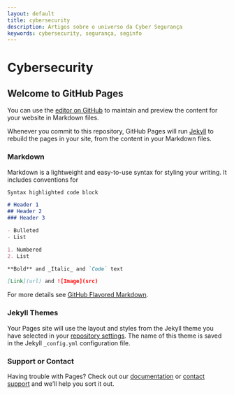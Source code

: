 ```yaml
---
layout: default
title: cybersecurity
description: Artigos sobre o universo da Cyber Segurança
keywords: cybersecurity, segurança, seginfo
---
```


<!-- Header -->

<div class="header home-header">
    <div class="Grid container">
        <div id="header-text" class="Grid-cell u-size7of8">
            <h1 class="large-title">Cybersecurity</h1>
        </div>
    </div>
</div>


## Welcome to GitHub Pages

You can use the [editor on GitHub](https://github.com/carineconstantino/cybersecurity.github.io/edit/master/index.md) to maintain and preview the content for your website in Markdown files.

Whenever you commit to this repository, GitHub Pages will run [Jekyll](https://jekyllrb.com/) to rebuild the pages in your site, from the content in your Markdown files.

### Markdown

Markdown is a lightweight and easy-to-use syntax for styling your writing. It includes conventions for

```markdown
Syntax highlighted code block

# Header 1
## Header 2
### Header 3

- Bulleted
- List

1. Numbered
2. List

**Bold** and _Italic_ and `Code` text

[Link](url) and ![Image](src)
```

For more details see [GitHub Flavored Markdown](https://guides.github.com/features/mastering-markdown/).

### Jekyll Themes

Your Pages site will use the layout and styles from the Jekyll theme you have selected in your [repository settings](https://github.com/carineconstantino/cybersecurity.github.io/settings). The name of this theme is saved in the Jekyll `_config.yml` configuration file.

### Support or Contact

Having trouble with Pages? Check out our [documentation](https://help.github.com/categories/github-pages-basics/) or [contact support](https://github.com/contact) and we’ll help you sort it out.
